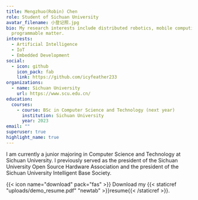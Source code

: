```yaml
---
title: Mengzhuo(Robin) Chen
role: Student of Sichuan University
avatar_filename: 小登记照.jpg
bio: My research interests include distributed robotics, mobile computing and
  programmable matter.
interests:
  - Artificial Intelligence
  - IoT
  - Embedded Development
social:
  - icon: github
    icon_pack: fab
    link: https://github.com/icyfeather233
organizations:
  - name: Sichuan University
    url: https://www.scu.edu.cn/
education:
  courses:
    - course: BSc in Computer Science and Technology (next year)
      institution: Sichuan University
      year: 2023
email: ""
superuser: true
highlight_name: true
---
```

I am currently a junior majoring in Computer Science and Technology at Sichuan University. I previously served as the president of the Sichuan University Open Source Hardware Association and the president of the Sichuan University Intelligent Base Society. 

{{< icon name="download" pack="fas" >}} Download my {{< staticref "uploads/demo_resume.pdf" "newtab" >}}resume{{< /staticref >}}.